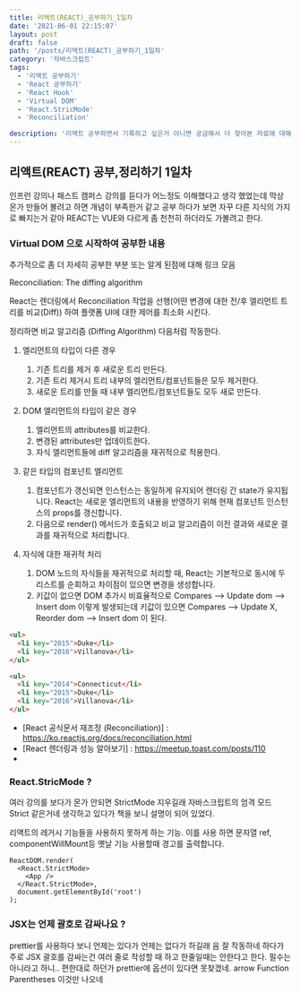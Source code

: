 ```yaml
---
title: 리액트(REACT)_공부하기_1일차
date: '2021-06-01 22:15:07'
layout: post
draft: false
path: '/posts/리액트(REACT)_공부하기_1일차'
category: '자바스크립트'
tags:
  - '리액트 공부하기'
  - 'React 공부하기'
  - 'React Hook'
  - 'Virtual DOM'
  - 'React.StricMode'
  - 'Reconciliation'

description: '리액트 공부하면서 기록하고 싶은거 아니면 궁금해서 더 찾아본 자료에 대해 정리하기 위해 시작'
---
```


## 리액트(REACT) 공부,정리하기 1일차

인프런 강의나 패스트 캠퍼스 강의를 듣다가 어느정도 이해했다고 생각 했었는데 막상 몬가 만들어 볼려고 하면 개념이 부족한거 같고
공부 하다가 보면 자꾸 다른 지식의 가지로 빠지는거 같아 REACT는 VUE와 다르게 좀 천천히 하더라도 가볼려고 한다.

### Virtual DOM 으로 시작하여 공부한 내용

추가적으로 좀 더 자세히 공부한 부분 또는 알게 된점에 대해 링크 모음

Reconciliation: The diffing algorithm

React는 렌더링에서 Reconciliation 작업을 선행(어떤 변경에 대한 전/후 엘리먼트 트리를 비교(Diff)) 하여 플랫폼 UI에 대한 제어를 최소화 시킨다.

정리하면 비교 알고리즘 (Diffing Algorithm) 다음처럼 작동한다.

1. 엘리먼트의 타입이 다른 경우

   1. 기존 트리를 제거 후 새로운 트리 만든다.
   2. 기존 트리 제거시 트리 내부의 엘리먼트/컴포넌트들은 모두 제거한다.
   3. 새로운 트리를 만들 때 내부 엘리먼트/컴포넌트들도 모두 새로 만든다.

2. DOM 엘리먼트의 타입이 같은 경우

   1. 엘리먼트의 attributes를 비교한다.
   2. 변경된 attributes만 업데이트한다.
   3. 자식 엘리먼트들에 diff 알고리즘을 재귀적으로 적용한다.

3. 같은 타입의 컴포넌트 엘리먼트

   1. 컴포넌트가 갱신되면 인스턴스는 동일하게 유지되어 렌더링 간 state가 유지됩니다. React는 새로운 엘리먼트의 내용을 반영하기 위해 현재 컴포넌트 인스턴스의 props를 갱신합니다.
   2. 다음으로 render() 메서드가 호출되고 비교 알고리즘이 이전 결과와 새로운 결과를 재귀적으로 처리합니다.

4. 자식에 대한 재귀적 처리
   1. DOM 노드의 자식들을 재귀적으로 처리할 때, React는 기본적으로 동시에 두 리스트를 순회하고 차이점이 있으면 변경을 생성합니다.
   2. 키값이 없으면 DOM 추가시 비효율적으로 Compares --> Update dom --> Insert dom 이렇게 발생되는데 키값이 있으면 Compares --> Update X, Reorder dom --> Insert dom 이 된다.

```html
<ul>
  <li key="2015">Duke</li>
  <li key="2016">Villanova</li>
</ul>

<ul>
  <li key="2014">Connecticut</li>
  <li key="2015">Duke</li>
  <li key="2016">Villanova</li>
</ul>
```

- [React 공식문서 재조정 (Reconciliation)] : https://ko.reactjs.org/docs/reconciliation.html
- [React 렌더링과 성능 알아보기] : https://meetup.toast.com/posts/110
- [ReactJS의 Virtual DOM과 Repaint, Reflow]: http://blog.drakejin.me/React-VirtualDOM-And-Repaint-Reflow/

### React.StricMode ?

여러 강의를 보다가 몬가 안되면 StrictMode 지우길래 자바스크립트의 엄격 모드 Strict 같은거네 생각하고 있다가 책을 보니 설명이 되어 있었다.

리액트의 레거시 기능들을 사용하지 못하게 하는 기능. 이를 사용 하면 문자열 ref, componentWillMount등 옛날 기능 사용할때 경고를 출력합니다.

```react
ReactDOM.render(
  <React.StrictMode>
    <App />
  </React.StrictMode>,
  document.getElementById('root')
);

```

### JSX는 언제 괄호로 감싸나요 ?

prettier를 사용하다 보니 언제는 있다가 언제는 없다가 하길래 음 잘 작동하네 하다가 주로 JSX 괄호를 감싸는건 여러 줄로 작성할 때 하고 한줄일때는 안한다고 한다. 필수는 아니라고 하니.. 편한대로 하던가 prettier에 옵션이 있다면 못찾겠네.
arrow Function Parentheses 이것만 나오네
